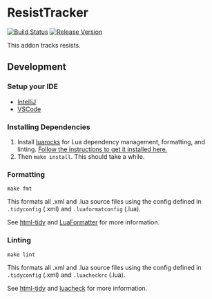 # ResistTracker
[![Build Status](https://img.shields.io/github/workflow/status/Dr-Evans/ResistTracker/CI)](https://github.com/Dr-Evans/ResistTracker/actions?workflow=CI)
[![Release Version](https://img.shields.io/github/v/release/Dr-Evans/ResistTracker?display_name=tag&include_prereleases)](https://github.com/Dr-Evans/ResistTracker/releases)

This addon tracks resists.

## Development

### Setup your IDE

- [IntelliJ](https://github.com/Ellypse/IntelliJ-IDEA-Lua-IDE-WoW-API/wiki)
- [VSCode](https://github.com/Ketho/vscode-wow-api)

### Installing Dependencies
1. Install [luarocks](https://luarocks.org/) for Lua dependency management, formatting, and linting. [Follow the instructions to get it installed here.](https://github.com/luarocks/luarocks/wiki/Download)
2. Then `make install`. This should take a while.

### Formatting
`make fmt`

This formats all .xml and .lua source files using the config defined in `.tidyconfig` (.xml) and `.luaformatconfig` (.lua).  

See [html-tidy](https://www.html-tidy.org/) and [LuaFormatter](https://github.com/Koihik/LuaFormatter) for more information.

### Linting
`make lint`

This formats all .xml and .lua source files using the config defined in `.tidyconfig` (.xml) and `.luacheckrc` (.lua).  

See [html-tidy](https://www.html-tidy.org/) and [luacheck](https://github.com/mpeterv/luacheck) for more information.